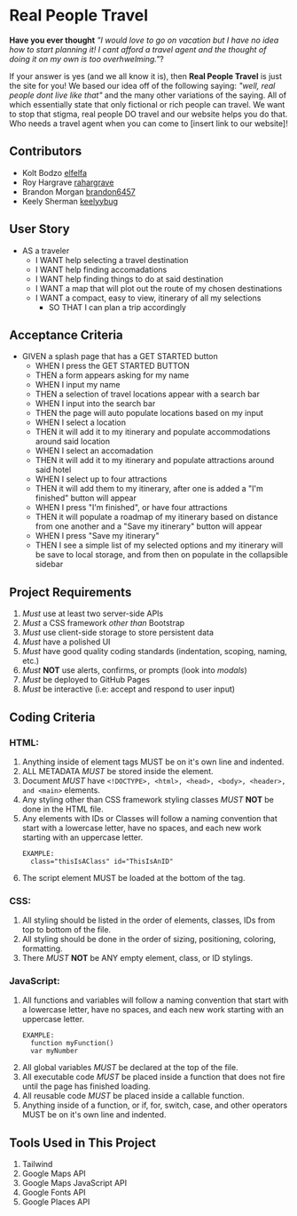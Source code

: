 # Real People Travel

**Have you ever thought** _"I would love to go on vacation but I have no idea how to start planning it! I cant afford a travel agent and the thought of doing it on my own is too overhwelming."_?

If your answer is yes (and we all know it is), then **Real People Travel** is just the site for you! We based our idea off of the following saying: _"well, real people dont live like that"_ and the many other variations of the saying. All of which essentially state that only fictional or rich people can travel. We want to stop that stigma, real people DO travel and our website helps you do that. Who needs a travel agent when you can come to [insert link to our website]!

## Contributors
* Kolt Bodzo [elfelfa](https://github.com/Elfelfa)
* Roy Hargrave [rahargrave](https://github.com/rahargrave)
* Brandon Morgan [brandon6457](https://github.com/brandon6457)
* Keely Sherman [keelyybug](https://github.com/keelyybug)

## User Story


* AS a traveler
    * I WANT help selecting a travel destination
    * I WANT help finding accomadations
    * I WANT help finding things to do at said destination
    * I WANT a map that will plot out the route of my chosen destinations
    * I WANT a compact, easy to view, itinerary of all my selections
        * SO THAT I can plan a trip accordingly


## Acceptance Criteria

* GIVEN a splash page that has a GET STARTED button
    * WHEN I press the GET STARTED BUTTON
    * THEN a form appears asking for my name
    * WHEN I input my name
    * THEN a selection of travel locations appear with a search bar
    * WHEN I input into the search bar
    * THEN the page will auto populate locations based on my input
    * WHEN I select a location
    * THEN it will add it to my itinerary and populate accommodations around said location
    * WHEN I select an accomadation
    * THEN it will add it to my itinerary and populate attractions around said hotel
    * WHEN I select up to four attractions
    * THEN it will add them to my itinerary, after one is added a "I'm finished" button will appear
    * WHEN I press "I'm finished", or have four attractions
    * THEN it will populate a roadmap of my itinerary based on distance from one another and a "Save my itinerary" button will appear
    * WHEN I press "Save my itinerary"
    * THEN I see a simple list of my selected options and my itinerary will be save to local storage, and from then on populate in the collapsible sidebar


## Project Requirements

1. _Must_ use at least two server-side APIs
2. _Must_ a CSS framework *other than* Bootstrap
3. _Must_ use client-side storage to store persistent data
4. _Must_ have a polished UI
5. _Must_ have good quality coding standards (indentation, scoping, naming, etc.)
6. _Must_ **NOT** use alerts, confirms, or prompts (look into *modals*)
7. _Must_ be deployed to GitHub Pages
8. _Must_ be interactive (i.e: accept and respond to user input)


## Coding Criteria

### HTML:

1. Anything inside of element tags MUST be on it's own line and indented.
2. ALL METADATA _MUST_ be stored inside the <head> element.
3. Document _MUST_ have `<!DOCTYPE>, <html>, <head>, <body>, <header>, and <main>` elements.
4. Any styling other than CSS framework styling classes _MUST_ **NOT** be done in the HTML file.
5. Any elements with IDs or Classes will follow a naming convention that start with a lowercase letter, 
    have no spaces, and each new work starting with an uppercase letter.
    ```
    EXAMPLE:
      class="thisIsAClass" id="ThisIsAnID"
    ```
6. The script element MUST be loaded at the bottom of the <body> tag.


### CSS:

1. All styling should be listed in the order of elements, classes, IDs from top to bottom of the file.
2. All styling should be done in the order of sizing, positioning, coloring, formatting.
3. There _MUST_ **NOT** be ANY empty element, class, or ID stylings.


### JavaScript:

1. All functions and variables will follow a naming convention that start with a lowercase letter, 
    have no spaces, and each new work starting with an uppercase letter.
    ```
    EXAMPLE:
      function myFunction()
      var myNumber
    ```  
2. All global variables _MUST_ be declared at the top of the file.
3. All executable code _MUST_ be placed inside a function that does not fire until the page has finished loading.
4. All reusable code _MUST_ be placed inside a callable function.
5. Anything inside of a function, or if, for, switch, case, and other operators MUST be on it's own line and indented.

## Tools Used in This Project
1. Tailwind
2. Google Maps API
3. Google Maps JavaScript API
4. Google Fonts API
5. Google Places API

